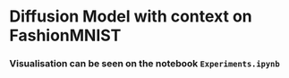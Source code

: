 # Diffusion Model with context on FashionMNIST

### Visualisation can be seen on the notebook ```Experiments.ipynb```